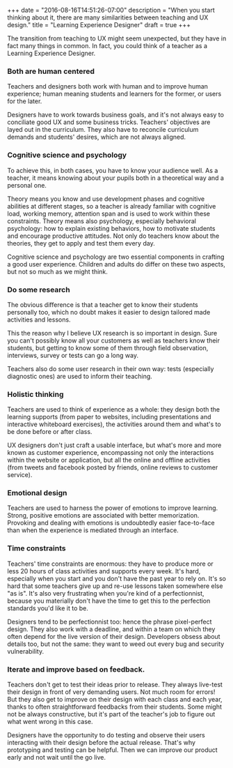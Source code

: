 +++
date = "2016-08-16T14:51:26-07:00"
description = "When you start thinking about it, there are many similarities between teaching and UX design."
title = "Learning Experience Designer"
draft = true
+++

The transition from teaching to UX might seem unexpected, but they have in fact many things in common. In fact, you could think of a teacher as a Learning Experience Designer.

### Both are human centered

Teachers and designers both work with human and to improve human experience; human meaning students and learners for the former, or users for the later. 

Designers have to work towards business goals, and it's not always easy to conciliate good UX and some business tricks. Teachers' objectives are layed out in the curriculum. They also have to reconcile curriculum demands and students' desires, which are not always aligned.

### Cognitive science and psychology

To achieve this, in both cases, you have to know your audience well. As a teacher, it means knowing about your pupils both in a theoretical way and a personal one. 

Theory means you know and use development phases and cognitive abilities at different stages, so a teacher is already familiar with cognitive load, working memory, attention span and is used to work within these constraints. Theory means also psychology, especially behavioral psychology: how to explain existing behaviors, how to motivate students and encourage productive attitudes. Not only do teachers know about the theories, they get to apply and test them every day.

Cognitive science and psychology are two essential components in crafting a good user experience. Children and adults do differ on these two aspects, but not so much as we might think.

### Do some research

The obvious difference is that a teacher get to know their students personally too, which no doubt makes it easier to design tailored made activities and lessons. 

This the reason why I believe UX research is so important in design. Sure you can't possibly know all your customers as well as teachers know their students, but getting to know some of them through field observation, interviews, survey or tests can go a long way.

Teachers also do some user research in their own way: tests (especially diagnostic ones) are used to inform their teaching.

### Holistic thinking

Teachers are used to think of experience as a whole: they design both the learning supports (from paper to websites, including presentations and interactive whiteboard exercises), the activities around them and what's to be done before or after class. 

UX designers don't just craft a usable interface, but what's more and more known as customer experience, encompassing not only the interactions within the website or application, but all the online and offline activities (from tweets and facebook posted by friends, online reviews to customer service).

### Emotional design

Teachers are used to harness the power of emotions to improve learning. Strong, positive emotions are associated with better memorization. Provoking and dealing with emotions is undoubtedly easier face-to-face than when the experience is mediated through an interface. 

### Time constraints

Teachers' time constraints are enormous: they have to produce more or less 20 hours of class activities and supports every week. It's hard, especially when you start and you don't have the past year to rely on. It's so hard that some teachers give up and re-use lessons taken somewhere else "as is". It's also very frustrating when you're kind of a perfectionnist, because you materially don't have the time to get this to the perfection standards you'd like it to be.

Designers tend to be perfectionnist too: hence the phrase pixel-perfect design. They also work with a deadline, and within a team on which they often depend for the live version of their design. Developers obsess about details too, but not the same: they want to weed out every bug and security vulnerability. 

### Iterate and improve based on feedback. 

Teachers don't get to test their ideas prior to release. They always live-test their design in front of very demanding users. Not much room for errors! But they also get to improve on their design with each class and each year, thanks to often straightforward feedbacks from their students. Some might not be always constructive, but it's part of the teacher's job to figure out what went wrong in this case. 

Designers have the opportunity to do testing and observe their users interacting with their design before the actual release. That's why prototyping and testing can be helpful. Then we can improve our product early and not wait until the go live. 